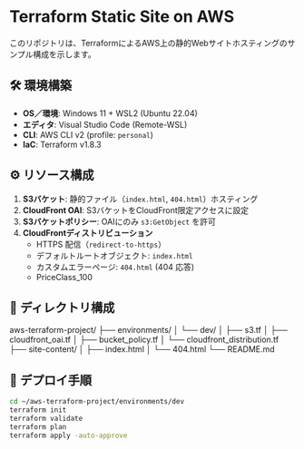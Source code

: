 # Terraform Static Site on AWS

このリポジトリは、TerraformによるAWS上の静的Webサイトホスティングのサンプル構成を示します。

## 🛠️ 環境構築

- **OS／環境**: Windows 11 + WSL2 (Ubuntu 22.04)  
- **エディタ**: Visual Studio Code (Remote-WSL)  
- **CLI**: AWS CLI v2 (profile: `personal`)  
- **IaC**: Terraform v1.8.3  

## ⚙️ リソース構成

1. **S3バケット**: 静的ファイル（`index.html`, `404.html`）ホスティング  
2. **CloudFront OAI**: S3バケットをCloudFront限定アクセスに設定  
3. **S3バケットポリシー**: OAIにのみ `s3:GetObject` を許可  
4. **CloudFrontディストリビューション**  
   - HTTPS 配信（`redirect-to-https`）  
   - デフォルトルートオブジェクト: `index.html`  
   - カスタムエラーページ: `404.html` (404 応答)  
   - PriceClass_100  

## 📂 ディレクトリ構成

aws-terraform-project/
├── environments/
│   └── dev/
│       ├── s3.tf
│       ├── cloudfront_oai.tf
│       ├── bucket_policy.tf
│       └── cloudfront_distribution.tf
├── site-content/
│   ├── index.html
│   └── 404.html
└── README.md

## 🚀 デプロイ手順

```bash
cd ~/aws-terraform-project/environments/dev
terraform init
terraform validate
terraform plan
terraform apply -auto-approve
